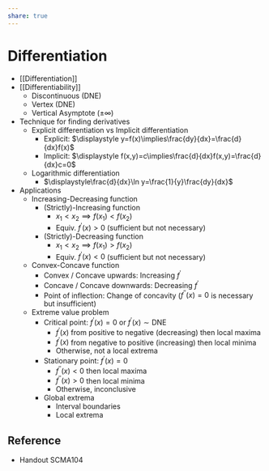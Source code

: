 ```yaml
---
share: true
---
```


# Differentiation

- [[Differentiation]]
- [[Differentiability]]
	- Discontinuous (DNE)
	- Vertex (DNE)
	- Vertical Asymptote ($\pm\infty$)
- Technique for finding derivatives
	- Explicit differentiation vs Implicit differentiation
		- Explicit: $\displaystyle y=f(x)\implies\frac{dy}{dx}=\frac{d}{dx}f(x)$
		- Implicit: $\displaystyle f(x,y)=c\implies\frac{d}{dx}f(x,y)=\frac{d}{dx}c=0$
	- Logarithmic differentiation
		- $\displaystyle\frac{d}{dx}\ln y=\frac{1}{y}\frac{dy}{dx}$
- Applications
	- Increasing-Decreasing function
		- (Strictly)-Increasing function
			- $x_{1}<x_{2}\implies f(x_{1}) < f(x_{2})$
			- Equiv. $f^{\prime}(x)>0$ (sufficient but not necessary)
		- (Strictly)-Decreasing function
			- $x_{1} < x_{2}\implies f(x_{1}) > f(x_{2})$
			- Equiv. $f^{\prime}(x)<0$ (sufficient but not necessary)
	- Convex-Concave function
		- Convex / Concave upwards: Increasing $f^{\prime}$
		- Concave / Concave downwards: Decreasing $f^{\prime}$
		- Point of inflection: Change of concavity ($f^{\prime\prime}(x)=0$ is necessary but insufficient)
	- Extreme value problem
		- Critical point: $f^{\prime}(x)=0$ or $f^{\prime}(x)\sim\text{DNE}$
			- $f^{\prime}(x)$ from positive to negative (decreasing) then local maxima
			- $f^{\prime}(x)$ from negative to positive (increasing) then local minima
			- Otherwise, not a local extrema
		- Stationary point: $f^{\prime}(x)=0$
			- $f^{\prime\prime}(x)<0$ then local maxima
			- $f^{\prime\prime}(x)>0$ then local minima
			- Otherwise, inconclusive
		- Global extrema
			- Interval boundaries
			- Local extrema
## Reference

- Handout SCMA104
